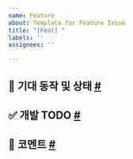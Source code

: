 ```yaml
---
name: Feature
about: Template for Feature Issue
title: "[Feat] "
labels: ''
assignees: ''

---
```


## 📍 기대 동작 및 상태 [#](#expected) <span id="expected"></span>


## ✅ 개발 TODO [#](#solutions) <span id="solutions"></span>


## 💬 코멘트 [#](#comments) <span id="comments"></span>
